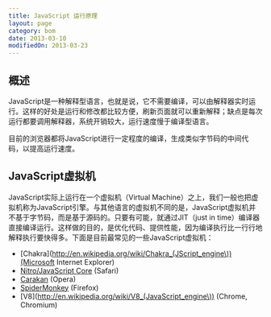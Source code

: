 ```yaml
---
title: JavaScript 运行原理
layout: page
category: bom
date: 2013-03-10
modifiedOn: 2013-03-23
---
```


## 概述

JavaScript是一种解释型语言，也就是说，它不需要编译，可以由解释器实时运行。这样的好处是运行和修改都比较方便，刷新页面就可以重新解释；缺点是每次运行都要调用解释器，系统开销较大，运行速度慢于编译型语言。

目前的浏览器都将JavaScript进行一定程度的编译，生成类似字节码的中间代码，以提高运行速度。

## JavaScript虚拟机

JavaScript实际上运行在一个虚拟机（Virtual Machine）之上，我们一般也把虚拟机称为JavaScript引擎。与其他语言的虚拟机不同的是，JavaScript虚拟机并不基于字节码，而是基于源码的。只要有可能，就通过JIT（just in time）编译器直接编译运行。这样做的目的，是优化代码、提供性能，因为编译执行比一行行地解释执行要快得多。下面是目前最常见的一些JavaScript虚拟机：

- [Chakra](http://en.wikipedia.org/wiki/Chakra_(JScript_engine\))(Microsoft Internet Explorer)
- [Nitro/JavaScript Core](http://en.wikipedia.org/wiki/WebKit#JavaScriptCore) (Safari)
- [Carakan](http://dev.opera.com/articles/view/labs-carakan/) (Opera)
- [SpiderMonkey](https://developer.mozilla.org/en-US/docs/SpiderMonkey) (Firefox)
- [V8](http://en.wikipedia.org/wiki/V8_(JavaScript_engine\)) (Chrome, Chromium)
